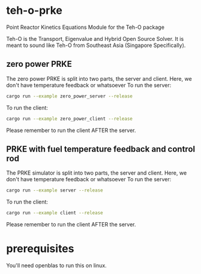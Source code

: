 # teh-o-prke
Point Reactor Kinetics Equations Module for the Teh-O package

Teh-O is the Transport, Eigenvalue and Hybrid Open Source Solver. It is meant to 
sound like Teh-O from Southeast Asia (Singapore Specifically).


## zero power PRKE
The zero power PRKE is split into two parts, the server and client.
Here, we don't have temperature feedback or whatsoever
To run the server:

```sh
cargo run --example zero_power_server --release
```

To run the client:

```sh
cargo run --example zero_power_client --release
```

Please remember to run the client AFTER the server.


## PRKE with fuel temperature feedback and control rod
The PRKE simulator is split into two parts, the server and client.
Here, we don't have temperature feedback or whatsoever
To run the server:

```sh
cargo run --example server --release
```

To run the client:

```sh
cargo run --example client --release
```

Please remember to run the client AFTER the server.

# prerequisites

You'll need openblas to run this on linux.


